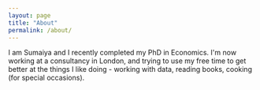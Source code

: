 ```yaml
---
layout: page
title: "About"
permalink: /about/
---
```



I am Sumaiya and I recently completed my PhD in Economics. I'm now working at a consultancy in London, and trying to use my free time to get better at the things I like doing - working with data, reading books, cooking (for special occasions).




<!-- I didn't join academia.  -->

<!-- Instead, I'm now working at an economics consultancy in London. For the first time in a long time, I have a lot (weekends) of free time.  -->
